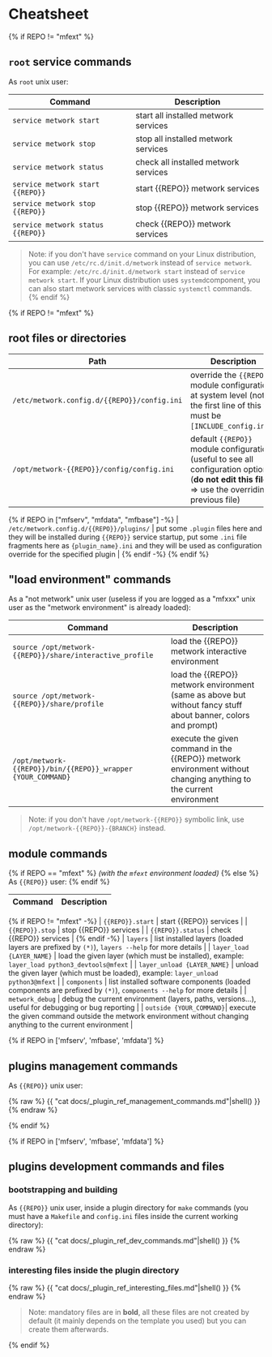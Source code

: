 # Cheatsheet

{% if REPO != "mfext" %}

## `root` service commands

As `root` unix user:

| Command | Description |
| --- | --- |
| `service metwork start` | start all installed metwork services |
| `service metwork stop` | stop all installed metwork services |
| `service metwork status` | check all installed metwork services |
| `service metwork start {{REPO}}` | start {{REPO}} metwork services |
| `service metwork stop {{REPO}}` | stop {{REPO}} metwork services |
| `service metwork status {{REPO}}` | check {{REPO}} metwork services |

> Note: if you don't have `service` command on your Linux distribution, you can use `/etc/rc.d/init.d/metwork` instead of `service metwork`. For example: `/etc/rc.d/init.d/metwork start` instead of `service metwork start`. If your Linux distribution uses `systemd`component, you can also start metwork services with classic `systemctl` commands.
{% endif %}

{% if REPO != "mfext" %}
## root files or directories

| Path | Description |
| --- | --- |
| `/etc/metwork.config.d/{{REPO}}/config.ini` | override the `{{REPO}}` module configuration at system level (note: the first line of this file must be `[INCLUDE_config.ini]`) |
| `/opt/metwork-{{REPO}}/config/config.ini` | default `{{REPO}}` module configuration (useful to see all configuration options) (**do not edit this file** => use the overriding previous file) |
{% if REPO in ["mfserv", "mfdata", "mfbase"] -%}
| `/etc/metwork.config.d/{{REPO}}/plugins/` | put some `.plugin` files here and they will be installed during `{{REPO}}` service startup, put some `.ini` file fragments here as `{plugin_name}.ini` and they will be used as configuration override for the specified plugin |
{% endif -%}
{% endif %}

## "load environment" commands

As a "not metwork" unix user (useless if you are logged as a "mfxxx" unix user as the "metwork environment" is already loaded):

| Command | Description |
| --- | --- |
| `source /opt/metwork-{{REPO}}/share/interactive_profile` | load the {{REPO}} metwork interactive environment |
| `source /opt/metwork-{{REPO}}/share/profile` | load the {{REPO}} metwork environment (same as above but without fancy stuff about banner, colors and prompt) |
| `/opt/metwork-{{REPO}}/bin/{{REPO}}_wrapper {YOUR_COMMAND}`| execute the given command in the {{REPO}} metwork environment without changing anything to the current environment |

> Note: if you don't have `/opt/metwork-{{REPO}}` symbolic link, use `/opt/metwork-{{REPO}}-{BRANCH}` instead.

## module commands

{% if REPO == "mfext" %}
*(with the `mfext` environment loaded)*
{% else %}
As `{{REPO}}` user:
{% endif %}

| Command | Description |
| --- | --- |
{% if REPO != "mfext" -%}
| `{{REPO}}.start` | start {{REPO}} services |
| `{{REPO}}.stop` | stop {{REPO}} services |
| `{{REPO}}.status` | check {{REPO}} services |
{% endif -%}
| `layers` | list installed layers (loaded layers are prefixed by `(*)`), `layers --help` for more details |
| `layer_load {LAYER_NAME}` | load the given layer (which must be installed), example: `layer_load python3_devtools@mfext` |
| `layer_unload {LAYER_NAME}` | unload the given layer (which must be loaded), example: `layer_unload python3@mfext` |
| `components` | list installed software components (loaded components are prefixed by `(*)`), `components --help` for more details |
| `metwork_debug` | debug the current environment (layers, paths, versions...), useful for debugging or bug reporting |
| `outside {YOUR_COMMAND}`| execute the given command outside the metwork environment without changing anything to the current environment |

{% if REPO in ['mfserv', 'mfbase', 'mfdata'] %}
## plugins management commands

As `{{REPO}}` unix user:

{% raw %}
{{ "cat docs/_plugin_ref_management_commands.md"|shell() }}
{% endraw %}

{% endif %}

{% if REPO in ['mfserv', 'mfbase', 'mfdata'] %}
## plugins development commands and files

### bootstrapping and building

As `{{REPO}}` unix user, inside a plugin directory for `make` commands (you must have a `Makefile` and `config.ini` files inside the current working directory):

{% raw %}
{{ "cat docs/_plugin_ref_dev_commands.md"|shell() }}
{% endraw %}

### interesting files inside the plugin directory

{% raw %}
{{ "cat docs/_plugin_ref_interesting_files.md"|shell() }}
{% endraw %}

> Note: mandatory files are in **bold**, all these files are not created by default (it mainly depends on the template you used) but you can create them afterwards.

{% endif %}
